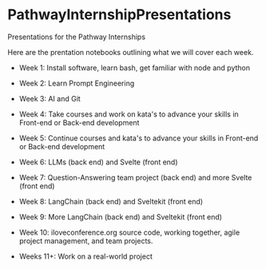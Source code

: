 # PathwayInternshipPresentations
Presentations for the Pathway Internships

Here are the prentation notebooks outlining what we will cover each week. 
 
* Week 1: Install software, learn bash, get familiar with node and python

* Week 2: Learn Prompt Engineering

* Week 3: AI and Git

* Week 4: Take courses and work on kata's to advance your skills in Front-end or Back-end development

* Week 5: Continue courses and kata's to advance your skills in Front-end or Back-end development

* Week 6: LLMs (back end) and Svelte (front end)

* Week 7: Question-Answering team project (back end) and more Svelte (front end)

* Week 8: LangChain (back end) and Sveltekit (front end)

* Week 9: More LangChain (back end) and Sveltekit (front end)

* Week 10: iloveconference.org source code, working together, agile project management, and team projects. 

* Weeks 11+: Work on a real-world project
